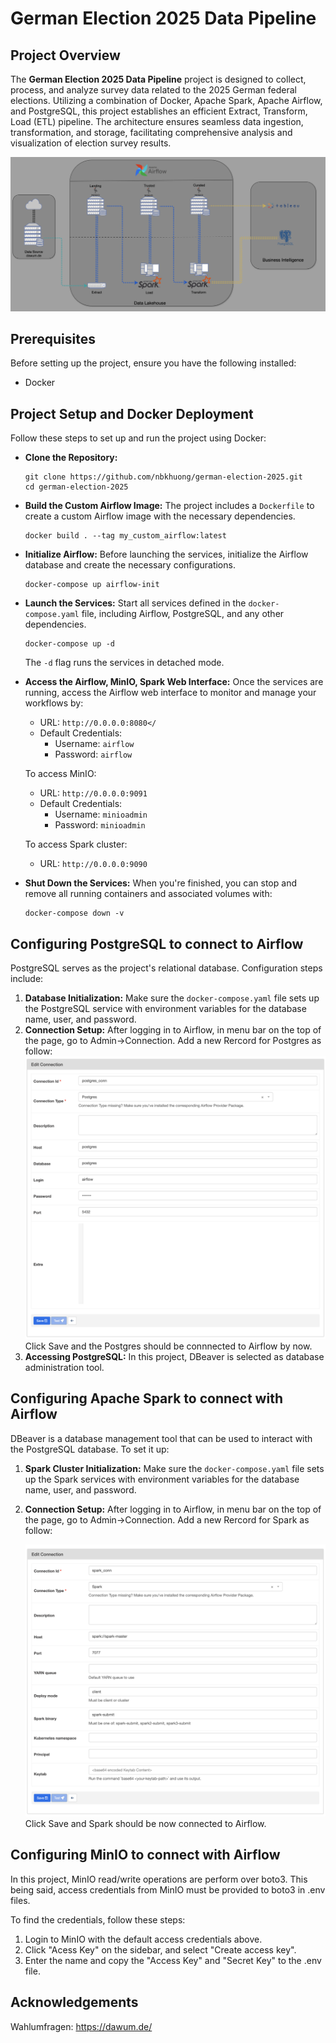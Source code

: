 # German Election 2025 Data Pipeline

## Project Overview

The **German Election 2025 Data Pipeline** project is designed to collect, process, and analyze survey data related to the 2025 German federal elections. Utilizing a combination of Docker, Apache Spark, Apache Airflow, and PostgreSQL, this project establishes an efficient Extract, Transform, Load (ETL) pipeline. The architecture ensures seamless data ingestion, transformation, and storage, facilitating comprehensive analysis and visualization of election survey results.

![1740532485666](image/README/1740532485666.png)

## Prerequisites

Before setting up the project, ensure you have the following installed:

* Docker

## Project Setup and Docker Deployment

Follow these steps to set up and run the project using Docker:

* **Clone the Repository:**

  ```
  git clone https://github.com/nbkhuong/german-election-2025.git
  cd german-election-2025
  ```
* **Build the Custom Airflow Image:**
  The project includes a `Dockerfile` to create a custom Airflow image with the necessary dependencies.

  ```
  docker build . --tag my_custom_airflow:latest
  ```
* **Initialize Airflow:**
  Before launching the services, initialize the Airflow database and create the necessary configurations.

  ```
  docker-compose up airflow-init
  ```
* **Launch the Services:**
  Start all services defined in the `docker-compose.yaml` file, including Airflow, PostgreSQL, and any other dependencies.

  ```
  docker-compose up -d
  ```

  The `-d` flag runs the services in detached mode.
* **Access the Airflow, MinIO, Spark Web Interface:**
  Once the services are running, access the Airflow web interface to monitor and manage your workflows by:

  * URL: `http://0.0.0.0:8080</`
  * Default Credentials:
    * Username: `airflow`
    * Password: `airflow`

  To access MinIO:

  * URL: `http://0.0.0.0:9091`
  * Default Credentials:
    * Username: `minioadmin`
    * Password: `minioadmin`

  To access Spark cluster:

  * URL: `http://0.0.0.0:9090`
* **Shut Down the Services:**
  When you're finished, you can stop and remove all running containers and associated volumes with:

  ```
  docker-compose down -v
  ```

## Configuring PostgreSQL to connect to Airflow

PostgreSQL serves as the project's relational database. Configuration steps include:

1. **Database Initialization:**
   Make sure the `docker-compose.yaml` file sets up the PostgreSQL service with environment variables for the database name, user, and password.
2. **Connection Setup:**
   After logging in to Airflow, in menu bar on the top of the page, go to Admin->Connection. Add a new Rercord for Postgres as follow:![1740531062957](image/README/1740531062957.png)
   Click Save and the Postgres should be connnected to Airflow by now.
3. **Accessing PostgreSQL:**
   In this project, DBeaver is selected as database administration tool.

## Configuring Apache Spark to connect with Airflow

DBeaver is a database management tool that can be used to interact with the PostgreSQL database. To set it up:

1. **Spark Cluster Initialization:**
   Make sure the `docker-compose.yaml` file sets up the Spark services with environment variables for the database name, user, and password.
2. **Connection Setup:**
   After logging in to Airflow, in menu bar on the top of the page, go to Admin->Connection. Add a new Rercord for Spark as follow:

   ![1740531259621](image/README/1740531259621.png)
   Click Save and Spark should be now connected to Airflow.

## Configuring MinIO to connect with Airflow

In this project, MinIO read/write operations are perform over boto3. This being said, access credentials from MinIO must be provided to boto3 in .env files.

To find the credentials, follow these steps:

1. Login to MinIO with the default access credentials above.
2. Click "Acess Key" on the sidebar, and select "Create access key".
3. Enter the name and copy the "Access Key" and "Secret Key" to the .env file.

## Acknowledgements

Wahlumfragen: https://dawum.de/
